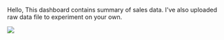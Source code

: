 Hello,
This dashboard contains summary of sales data.
I've also uploaded raw data file to experiment on your own.

![](https://i.imgur.com/c3rYcFy.png)
